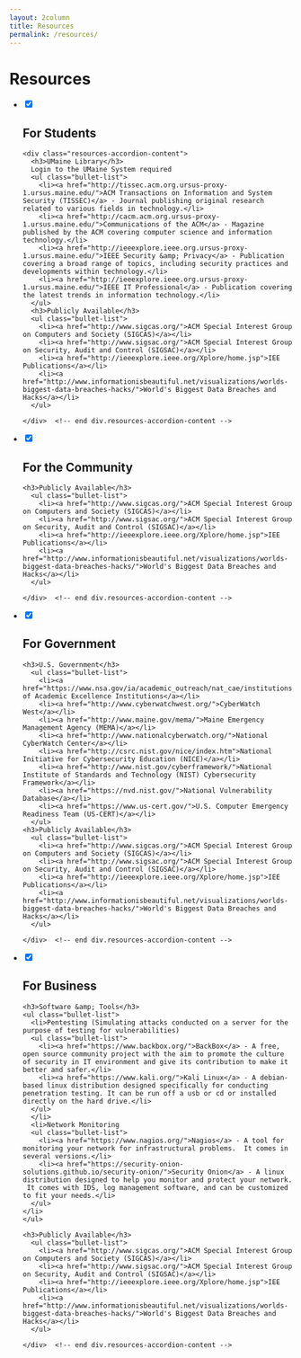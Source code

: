 ```yaml
---
layout: 2column
title: Resources
permalink: /resources/
---
```


<h1>Resources</h1>

<div class="resources-accordion-wrapper">
<ul class="resources-accordion">

<!-- STUDENTS -->
  <li>
    <input type="checkbox" checked>
    <i></i>
    <h2>For Students</h2>

    <div class="resources-accordion-content">
      <h3>UMaine Library</h3>
      Login to the UMaine System required
      <ul class="bullet-list">
        <li><a href="http://tissec.acm.org.ursus-proxy-1.ursus.maine.edu/">ACM Transactions on Information and System Security (TISSEC)</a> - Journal publishing original research related to various fields in technology.</li>
        <li><a href="http://cacm.acm.org.ursus-proxy-1.ursus.maine.edu/">Communications of the ACM</a> - Magazine published by the ACM covering computer science and information technology.</li>
        <li><a href="http://ieeexplore.ieee.org.ursus-proxy-1.ursus.maine.edu/">IEEE Security &amp; Privacy</a> - Publication covering a broad range of topics, including security practices and developments within technology.</li>
        <li><a href="http://ieeexplore.ieee.org.ursus-proxy-1.ursus.maine.edu/">IEEE IT Professional</a> - Publication covering the latest trends in information technology.</li>
      </ul>
      <h3>Publicly Available</h3>
      <ul class="bullet-list">
        <li><a href="http://www.sigcas.org/">ACM Special Interest Group on Computers and Society (SIGCAS)</a></li>
        <li><a href="http://www.sigsac.org/">ACM Special Interest Group on Security, Audit and Control (SIGSAC)</a></li>
        <li><a href="http://ieeexplore.ieee.org/Xplore/home.jsp">IEE Publications</a></li>
        <li><a href="http://www.informationisbeautiful.net/visualizations/worlds-biggest-data-breaches-hacks/">World's Biggest Data Breaches and Hacks</a></li>
      </ul>

    </div>  <!-- end div.resources-accordion-content -->
  </li>

<!-- COMMUNITY -->
  <li>
    <input type="checkbox" checked>
    <i></i>
    <h2>For the Community</h2>
    <div class="resources-accordion-content">

    <h3>Publicly Available</h3>
      <ul class="bullet-list">
        <li><a href="http://www.sigcas.org/">ACM Special Interest Group on Computers and Society (SIGCAS)</a></li>
        <li><a href="http://www.sigsac.org/">ACM Special Interest Group on Security, Audit and Control (SIGSAC)</a></li>
        <li><a href="http://ieeexplore.ieee.org/Xplore/home.jsp">IEE Publications</a></li>
        <li><a href="http://www.informationisbeautiful.net/visualizations/worlds-biggest-data-breaches-hacks/">World's Biggest Data Breaches and Hacks</a></li>
      </ul>

    </div>  <!-- end div.resources-accordion-content -->
  </li>

<!-- GOVERNMENT -->
  <li>
    <input type="checkbox" checked>
    <i></i>
    <h2>For Government</h2>
    <div class="resources-accordion-content">

    <h3>U.S. Government</h3>
      <ul class="bullet-list">
        <li><a href="https://www.nsa.gov/ia/academic_outreach/nat_cae/institutions.shtml">Center of Academic Excellence Institutions</a></li>
        <li><a href="http://www.cyberwatchwest.org/">CyberWatch West</a></li>
        <li><a href="http://www.maine.gov/mema/">Maine Emergency Management Agency (MEMA)</a></li>
        <li><a href="http://www.nationalcyberwatch.org/">National CyberWatch Center</a></li>
        <li><a href="http://csrc.nist.gov/nice/index.htm">National Initiative for Cybersecurity Education (NICE)</a></li>
        <li><a href="http://www.nist.gov/cyberframework/">National Institute of Standards and Technology (NIST) Cybersecurity Framework</a></li>
        <li><a href="https://nvd.nist.gov/">National Vulnerability Database</a></li>
        <li><a href="https://www.us-cert.gov/">U.S. Computer Emergency Readiness Team (US-CERT)</a></li>
      </ul>
    <h3>Publicly Available</h3>
      <ul class="bullet-list">
        <li><a href="http://www.sigcas.org/">ACM Special Interest Group on Computers and Society (SIGCAS)</a></li>
        <li><a href="http://www.sigsac.org/">ACM Special Interest Group on Security, Audit and Control (SIGSAC)</a></li>
        <li><a href="http://ieeexplore.ieee.org/Xplore/home.jsp">IEE Publications</a></li>
        <li><a href="http://www.informationisbeautiful.net/visualizations/worlds-biggest-data-breaches-hacks/">World's Biggest Data Breaches and Hacks</a></li>
      </ul>

    </div>  <!-- end div.resources-accordion-content -->
  </li>

<!-- BUSINESS -->
  <li>
    <input type="checkbox" checked>
    <i></i>
    <h2>For Business</h2>
    <div class="resources-accordion-content">

    <h3>Software &amp; Tools</h3>
    <ul class="bullet-list">
      <li>Pentesting (Simulating attacks conducted on a server for the purpose of testing for vulnerabilities)
      <ul class="bullet-list">
        <li><a href="https://www.backbox.org/">BackBox</a> - A free, open source community project with the aim to promote the culture of security in IT environment and give its contribution to make it better and safer.</li>
        <li><a href="https://www.kali.org/">Kali Linux</a> - A debian-based linux distribution designed specifically for conducting penetration testing. It can be run off a usb or cd or installed directly on the hard drive.</li>
      </ul>
      </li>
      <li>Network Monitoring
      <ul class="bullet-list">
        <li><a href="https://www.nagios.org/">Nagios</a> - A tool for monitoring your network for infrastructural problems.  It comes in several versions.</li>
        <li><a href="https://security-onion-solutions.github.io/security-onion/">Security Onion</a> - A linux distribution designed to help you monitor and protect your network.  It comes with IDS, log management software, and can be customized to fit your needs.</li>
      </ul>
    </li>
    </ul>

    <h3>Publicly Available</h3>
      <ul class="bullet-list">
        <li><a href="http://www.sigcas.org/">ACM Special Interest Group on Computers and Society (SIGCAS)</a></li>
        <li><a href="http://www.sigsac.org/">ACM Special Interest Group on Security, Audit and Control (SIGSAC)</a></li>
        <li><a href="http://ieeexplore.ieee.org/Xplore/home.jsp">IEE Publications</a></li>
        <li><a href="http://www.informationisbeautiful.net/visualizations/worlds-biggest-data-breaches-hacks/">World's Biggest Data Breaches and Hacks</a></li>
      </ul>

    </div>  <!-- end div.resources-accordion-content -->
  </li>

</ul>
</div>
